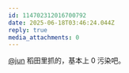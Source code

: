 ```yaml
---
id: 114702312016700792
date: 2025-06-18T03:46:24.044Z
reply: true
media_attachments: 0
---
```


[@jun](https://social.luzhaojun.com/@jun) 稻田里抓的，基本上 0 污染吧。

